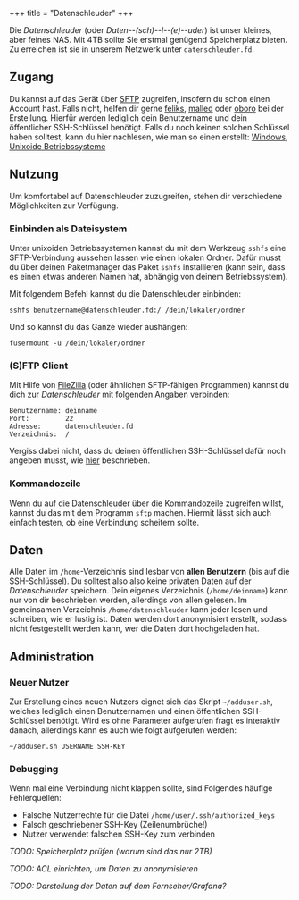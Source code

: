 +++
title = "Datenschleuder"
+++

Die *Datenschleuder* (oder *Daten\--(sch)\--l\--(e)\--uder*) ist unser
kleines, aber feines NAS. Mit 4TB sollte Sie erstmal genügend
Speicherplatz bieten. Zu erreichen ist sie in unserem Netzwerk unter
`datenschleuder.fd`.

## Zugang

Du kannst auf das Gerät über
[SFTP](https://en.wikipedia.org/wiki/SSH_File_Transfer_Protocol)
zugreifen, insofern du schon einen Account hast. Falls nicht, helfen dir
gerne [feliks](feliks), [malled](malled) oder
[oboro](oboro) bei der Erstellung. Hierfür werden lediglich
dein Benutzername und dein öffentlicher SSH-Schlüssel benötigt. Falls du
noch keinen solchen Schlüssel haben solltest, kann du hier nachlesen,
wie man so einen erstellt:
[Windows](https://www.digitalocean.com/community/tutorials/how-to-create-ssh-keys-with-putty-to-connect-to-a-vps),
[Unixoide
Betriebssysteme](https://help.github.com/articles/generating-ssh-keys/)

## Nutzung

Um komfortabel auf Datenschleuder zuzugreifen, stehen dir verschiedene
Möglichkeiten zur Verfügung.

### Einbinden als Dateisystem

Unter unixoiden Betriebssystemen kannst du mit dem Werkzeug `sshfs`
eine SFTP-Verbindung aussehen lassen wie einen lokalen Ordner. Dafür
musst du über deinen Paketmanager das Paket `sshfs` installieren (kann
sein, dass es einen etwas anderen Namen hat, abhängig von deinem
Betriebssystem).

Mit folgendem Befehl kannst du die Datenschleuder einbinden:

    sshfs benutzername@datenschleuder.fd:/ /dein/lokaler/ordner

Und so kannst du das Ganze wieder aushängen:

    fusermount -u /dein/lokaler/ordner

### (S)FTP Client

Mit Hilfe von [FileZilla](FileZilla) (oder ähnlichen
SFTP-fähigen Programmen) kannst du dich zur *Datenschleuder* mit
folgenden Angaben verbinden:

    Benutzername: deinname
    Port:         22
    Adresse:      datenschleuder.fd
    Verzeichnis:  /

Vergiss dabei nicht, dass du deinen öffentlichen SSH-Schlüssel dafür
noch angeben musst, wie
[hier](https://superuser.com/questions/180221/connect-to-server-using-sftp-and-public-ssh-key-using-filezilla-on-windows)
beschrieben.

### Kommandozeile

Wenn du auf die Datenschleuder über die Kommandozeile zugreifen willst,
kannst du das mit dem Programm `sftp` machen. Hiermit lässt sich auch
einfach testen, ob eine Verbindung scheitern sollte.

## Daten

Alle Daten im `/home`-Verzeichnis sind lesbar von **allen Benutzern**
(bis auf die SSH-Schlüssel). Du solltest also also keine privaten Daten
auf der *Datenschleuder* speichern. Dein eigenes Verzeichnis
(`/home/deinname`) kann nur von dir beschrieben werden, allerdings von
allen gelesen. Im gemeinsamen Verzeichnis `/home/datenschleuder` kann
jeder lesen und schreiben, wie er lustig ist. Daten werden dort
anonymisiert erstellt, sodass nicht festgestellt werden kann, wer die
Daten dort hochgeladen hat.

## Administration

### Neuer Nutzer

Zur Erstellung eines neuen Nutzers eignet sich das Skript
`~/adduser.sh`, welches lediglich einen Benutzernamen und einen
öffentlichen SSH-Schlüssel benötigt. Wird es ohne Parameter aufgerufen
fragt es interaktiv danach, allerdings kann es auch wie folgt aufgerufen
werden:

    ~/adduser.sh USERNAME SSH-KEY

### Debugging

Wenn mal eine Verbindung nicht klappen sollte, sind Folgendes häufige
Fehlerquellen:

- Falsche Nutzerrechte für die Datei `/home/user/.ssh/authorized_keys`
- Falsch geschriebener SSH-Key (Zeilenumbrüche!)
- Nutzer verwendet falschen SSH-Key zum verbinden

*TODO: Speicherplatz prüfen (warum sind das nur 2TB)*

*TODO: ACL einrichten, um Daten zu anonymisieren*

*TODO: Darstellung der Daten auf dem Fernseher/Grafana?*
